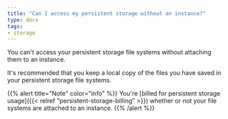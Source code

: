 ```yaml
---
title: "Can I access my persistent storage without an instance?"
type: docs
tags:
- storage
---
```


You can't access your persistent storage file systems without attaching them
to an instance.

It's recommended that you keep a local copy of the files you have saved in
your persistent storage file systems.

{{% alert title="Note" color="info" %}}
You're
[billed for persistent storage usage]({{< relref "persistent-storage-billing" >}})
whether or not your file systems are attached to an instance.
{{% /alert %}}
